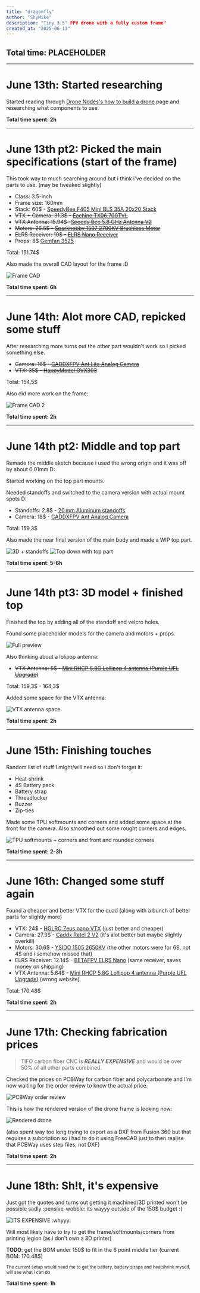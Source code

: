```yaml
---
title: "dragonfly"
author: "ShyMike"
description: "Tiny 3.5" FPV drone with a fully custom frame"
created_at: "2025-06-13"
---
```


## Total time: PLACEHOLDER

---

# June 13th: Started researching

Started reading through [Drone Nodes's how to build a drone](https://dronenodes.com/how-to-build-a-drone) page and researching what components to use.

**Total time spent: 2h**

---

# June 13th pt2: Picked the main specifications (start of the frame)

This took way to much searching around but i think i've decided on the parts to use. (may be tweaked slightly)

* Class: 3.5-inch
* Frame size: 160mm
* Stack: 60$ - [SpeedyBee F405 Mini BLS 35A 20x20 Stack](https://www.speedybee.com/speedybee-f405-mini-bls-35a-20x20-stack)
* ~~VTX + Camera: 31.3$ - [Eachine TX06 700TVL](https://www.eachine.com/Eachine-TX06-700TVL-FOV-130-Degree-5_8Ghz-40CH-Smart-Audio-Mini-FPV-Camera-AIO-Transmitter-For-RC-Dr-p-1418.html)~~
* ~~VTX Antenna: 15.94$ -[Speedy Bee 5.8 GHz Antenna V2](https://www.speedybee.com/speedy-bee-5-8-ghz-antenna-v2)~~
* ~~Motors: 26.5$ - [Sparkhobby 1507 2700KV Brushless Motor](https://pt.aliexpress.com/item/1005004705279900.html)~~
* ~~ELRS Receiver: 10$ - [ELRS Nano Receiver](https://betafpv.com/products/elrs-nano-receiver?variant=39416095408262)~~
* Props: 8$ [Gemfan 3525](https://pt.aliexpress.com/item/1005008848979300.html)

Total: 151.74$

Also made the overall CAD layout for the frame :D

![Frame CAD](https://hc-cdn.hel1.your-objectstorage.com/s/v3/5b2626ecb779dc0d99ee2c1be186579d402ae7a0_image.png)

**Total time spent: 6h**

---

# June 14th: Alot more CAD, repicked some stuff

After researching more turns out the other part wouldn't work so I picked something else.

* ~~Camera: 16$ - [CADDXFPV Ant Lite Analog Camera](https://caddxfpv.com/products/caddxfpv-ant-lite-4-3-fpvcycle-edition)~~
* ~~VTX: 35$ - [HappyModel OVX303](https://pt.aliexpress.com/item/1005003265460404.html)~~

Total: 154,5$

Also did more work on the frame:

![Frame CAD 2](https://hc-cdn.hel1.your-objectstorage.com/s/v3/2918d6416f5398e8eceff8c1f5d976933e912e31_image.png)

**Total time spent: 2h**

---

# June 14th pt2: Middle and top part

Remade the middle sketch because i used the wrong origin and it was off by about 0.01mm D:

Started working on the top part mounts.

Needed standoffs and switched to the camera version with actual mount spots D:

* Standoffs: 2.8$ - [20 mm Aluminum standoffs](https://pt.aliexpress.com/item/1005007945167923.html)
* Camera: 18$ - [CADDXFPV Ant Analog Camera](https://caddxfpv.com/products/caddx-ant-analog-camera?variant=32810079682659)

Total: 159,3$

Also made the near final version of the main body and made a WIP top part.

![3D + standoffs](https://hc-cdn.hel1.your-objectstorage.com/s/v3/5f502a8d05daaa797ed12a82fc53997cae4d3b45_image.png)
![Top down with top part](https://hc-cdn.hel1.your-objectstorage.com/s/v3/e6c3fb94d2e8971ae5db10ac1489111ca909f2d5_image.png)

**Total time spent: 5-6h**

---

# June 14th pt3: 3D model + finished top

Finished the top by adding all of the standoff and velcro holes.

Found some placeholder models for the camera and motors + props.

![Full preview](https://hc-cdn.hel1.your-objectstorage.com/s/v3/9fc8186d84a3f0c781fe96a642a2f580b348be2d_image.png)

Also thinking about a lolipop antenna:

* ~~VTX Antenna: 5$ - [Mini RHCP 5,8G Lollipop 4 antenna (Purple UFL Upgrade)](https://es.aliexpress.com/item/1005001305298735.html)~~

Total: 159,3$ - 164,3$

Added some space for the VTX antenna:

![VTX antenna space](https://hc-cdn.hel1.your-objectstorage.com/s/v3/e8ba2fdc1a6fd2337bf9718c5a9889258524ddde_image.png)

**Total time spent: 2h**

---

# June 15th: Finishing touches

Random list of stuff I might/will need so i don't forget it:

* Heat‑shrink
* 4S Battery pack
* Battery strap
* Threadlocker
* Buzzer
* Zip-ties

Made some TPU softmounts and corners and added some space at the front for the camera. Also smoothed out some rought corners and edges.

![TPU softmounts + corners and front and rounded corners](https://hc-cdn.hel1.your-objectstorage.com/s/v3/6c172f78364f25885eea8760604e58945fee0a5a_image.png)

**Total time spent: 2-3h**

---

# June 16th: Changed some stuff again

Found a cheaper and better VTX for the quad (along with a bunch of better parts for slightly more)

* VTX: 24$ - [HGLRC Zeus nano VTX](https://pt.aliexpress.com/item/1005008043478143.html) (just better and cheaper)
* Camera: 27.3$ - [Caddx Ratel 2 V2](https://pt.aliexpress.com/item/1005006254000307.html) (it's alot better but maybe slightly overkill)
* Motors: 30.6$ - [YSIDO 1505 2650KV](https://pt.aliexpress.com/item/1005007544080274.html) (the other motors were for 6S, not 4S and i somehow missed that)
* ELRS Receiver: 12.14$ - [BETAFPV ELRS Nano](https://pt.aliexpress.com/item/1005007437882037.html) (same receiver, saves money on shipping)
* VTX Antenna: 5.64$ - [Mini RHCP 5,8G Lollipop 4 antenna (Purple UFL Upgrade)](https://pt.aliexpress.com/item/4001365632031.html) (wrong website)

Total: 170.48$

**Total time spent: 2h**

---

# June 17th: Checking fabrication prices

> TIFO carbon fiber CNC is **_REALLY EXPENSIVE_** and would be over 50% of all other parts combined.

Checked the prices on PCBWay for carbon fiber and polycarbonate and I'm now waiting for the order review to know the actual price.

![PCBWay order review](https://hc-cdn.hel1.your-objectstorage.com/s/v3/68630d41dd0fd13aa2924c8cac2d3051c2d52230_image.png)

This is how the rendered version of the drone frame is looking now:

![Rendered drone](https://hc-cdn.hel1.your-objectstorage.com/s/v3/de08dbe34117856184110152a7dfc07a122a285a_dragonfly_v35.png)

(also spent way too long trying to export as a DXF from Fusion 360 but that requires a subcription so i had to do it using FreeCAD just to then realise that PCBWay uses step files, not DXF)

**Total time spent: 2h**

---

# June 18th: Sh!t, it's expensive

Just got the quotes and turns out getting it machined/3D printed won't be possible sadly :pensive-wobble: its wayyy outside of the 150$ budget :(

![ITS EXPENSIVE :whyyy:](https://hc-cdn.hel1.your-objectstorage.com/s/v3/91fc844e2cd5cd00e3af666291fe1463f8f248e6_image.png)

Will most likely have to try to get the frame/softmounts/corners from printing legion (as i don't own a 3D printer)

**TODO**: get the BOM under 150$ to fit in the 6 point middle tier (current BOM: 170.48$)

<sub>The current setup would need me to get the battery, battery straps and heatshrink myself, will see what i can do</sub>

**Total time spent: 1h**